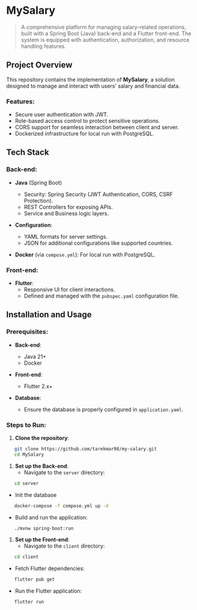 # MySalary

> A comprehensive platform for managing salary-related operations, built with a Spring Boot (Java) back-end and a Flutter front-end. The system is equipped with authentication, authorization, and resource handling features.

## Project Overview
This repository contains the implementation of **MySalary**, a solution designed to manage and interact with users' salary and financial data.
### Features:
- Secure user authentication with JWT.
- Role-based access control to protect sensitive operations.
- CORS support for seamless interaction between client and server.
- Dockerized infrastructure for local run with PostgreSQL.

## Tech Stack
### Back-end:
- **Java** (Spring Boot)
    - Security: Spring Security (JWT Authentication, CORS, CSRF Protection).
    - REST Controllers for exposing APIs.
    - Service and Business logic layers.

- **Configuration**:
    - YAML formats for server settings.
    - JSON for additional configurations like supported countries.
    
- **Docker** (via `compose.yml`): For local run with PostgreSQL.

### Front-end:
- **Flutter**:
    - Responsive UI for client interactions.
    - Defined and managed with the `pubspec.yaml` configuration file.

## Installation and Usage
### Prerequisites:
- **Back-end**:
    - Java 21+
    - Docker

- **Front-end**:
    - Flutter 2.x+

- **Database**:
    - Ensure the database is properly configured in `application.yaml`.

### Steps to Run:
1. **Clone the repository**:
``` bash
   git clone https://github.com/tarekmar98/my-salary.git
   cd MySalary
```
1. **Set up the Back-end**:
    - Navigate to the `server` directory:
``` bash
   cd server
```
- Init the database
``` bash
   docker-compose -f compose.yml up -d
```
- Build and run the application:
``` bash
   ./mvnw spring-boot:run
```
1. **Set up the Front-end**:
    - Navigate to the `client` directory:
``` bash
   cd client
```
- Fetch Flutter dependencies:
``` bash
   flutter pub get
```
- Run the Flutter application:
``` bash
   flutter run
```
